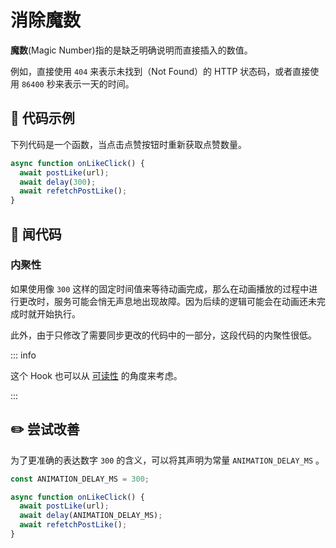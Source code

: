 # 消除魔数

<div style="margin-top: 16px">
<Badge type="info" text="内聚性" />
</div>

**魔数**(Magic Number)指的是缺乏明确说明而直接插入的数值。

例如，直接使用 `404` 来表示未找到（Not Found）的 HTTP 状态码，或者直接使用 `86400` 秒来表示一天的时间。

## 📝 代码示例

下列代码是一个函数，当点击点赞按钮时重新获取点赞数量。

```typescript 3
async function onLikeClick() {
  await postLike(url);
  await delay(300);
  await refetchPostLike();
}
```

## 👃 闻代码

### 内聚性

如果使用像 `300` 这样的固定时间值来等待动画完成，那么在动画播放的过程中进行更改时，服务可能会悄无声息地出现故障。因为后续的逻辑可能会在动画还未完成时就开始执行。

此外，由于只修改了需要同步更改的代码中的一部分，这段代码的内聚性很低。

::: info

这个 Hook 也可以从 [可读性](./magic-number-readability.md) 的角度来考虑。

:::

## ✏️ 尝试改善

为了更准确的表达数字 `300` 的含义，可以将其声明为常量 `ANIMATION_DELAY_MS` 。

```typescript 1,5
const ANIMATION_DELAY_MS = 300;

async function onLikeClick() {
  await postLike(url);
  await delay(ANIMATION_DELAY_MS);
  await refetchPostLike();
}
```
